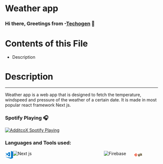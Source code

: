 # Weather app
### Hi there, Greetings from -[Techogen][website] 👋

# Contents of this File
- Description

# Description
--------------
Weather app is a web app that is designed to fetch the temperature, windspeed and pressure of the weather of a certain date. 
It is made in most popular react framework Next js.

### Spotify Playing 🎧

[<img src="https://now-playing-codestackr.vercel.app/api/spotify-playing" alt="AdditcoX Spotify Playing" width="350" />](https://open.spotify.com/?_gl=1*1j9zrqt*_gcl_aw*R0NMLjE2MTkzNDc4MzcuQ2owS0NRandwcFNFQmhDR0FSSXNBTklzNHA1NXkyNW5ZcHNKUmdoTFNyU2xnR3JNdlNLT0lEZ1ZOUFQwbEpoZ2JWbmU0ZFUxWVZCVC1zSWFBcGNMRUFMd193Y0I.*_gcl_dc*R0NMLjE2MTkzNDc4MzcuQ2owS0NRandwcFNFQmhDR0FSSXNBTklzNHA1NXkyNW5ZcHNKUmdoTFNyU2xnR3JNdlNLT0lEZ1ZOUFQwbEpoZ2JWbmU0ZFUxWVZCVC1zSWFBcGNMRUFMd193Y0I.&_ga=2.64304619.577986972.1619347814-1218930918.1618132103&_gac=1.55957209.1619347837.Cj0KCQjwppSEBhCGARIsANIs4p55y25nYpsJRghLSrSlgGrMvSKOIDgVNPT0lJhgbVne4dU1YVBT-sIaApcLEALw_wcB)

### Languages and Tools used:

[<img align="left" alt="Visual Studio Code" width="26px" src="https://raw.githubusercontent.com/github/explore/80688e429a7d4ef2fca1e82350fe8e3517d3494d/topics/visual-studio-code/visual-studio-code.png" />](https://code.visualstudio.com/)

[<img align="left" alt="Next js" width="300px" src="https://camo.githubusercontent.com/54d64f1260052c96ce70c540bd64ee83edbe865aa765941bbc012821744fe265/68747470733a2f2f6173736574732e7a6569742e636f2f696d6167652f75706c6f61642f76313533383336313039312f7265706f7369746f726965732f6e6578742d6a732f6e6578742d6a732e706e67" />](https://nextjs.org/)

[<img align="left" alt="Firebase" width="100px" src="https://www.gstatic.com/devrel-devsite/prod/vdb246b8cc5a5361484bf12c07f2d17c993026d30a19ea3c7ace6f0263f62c0dd/firebase/images/lockup.png" />](https://firebase.google.com/)

[<img align="left" alt="Git" width="26px" src="https://raw.githubusercontent.com/github/explore/80688e429a7d4ef2fca1e82350fe8e3517d3494d/topics/git/git.png" />](https://git-scm.com/)

<br />
<br />


[website]: https://sudoku-api.vercel.app/
 
